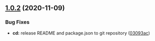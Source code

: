 ## [1.0.2](https://github.com/desaintvincent/starter/compare/v1.0.1...v1.0.2) (2020-11-09)


### Bug Fixes

* **cd:** release README and package.json to git repository ([03093ac](https://github.com/desaintvincent/starter/commit/03093acea231b1ef8e87d84a688912545fe66810))
